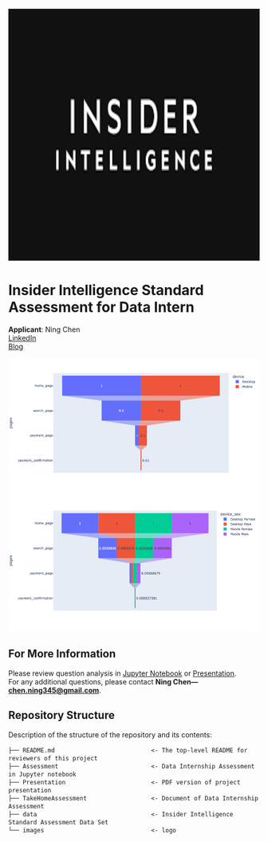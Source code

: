 <p>
<img src="images/Insider-Intelligence.png" width="900" height="504">
</p>

# Insider Intelligence Standard Assessment for Data Intern

**Applicant**: Ning Chen \
[LinkedIn](https://www.linkedin.com/in/ningchen345/) \
[Blog](https://kinder-chen.medium.com)


![graph](/images/funnel1.png)
![graph](/images/funnel2.png)



## For More Information

Please review question analysis in [Jupyter Notebook](https://github.com/ghcn345/Insider-Intelligence-Assessment/blob/master/Assessment.ipynb) or [Presentation](https://github.com/ghcn345/Insider-Intelligence-Assessment/blob/master/Presentation.pdf). \
For any additional questions, please contact **Ning Chen—chen.ning345@gmail.com**.

## Repository Structure

Description of the structure of the repository and its contents:
```
├── README.md                           <- The top-level README for reviewers of this project
├── Assessment                          <- Data Internship Assessment in Jupyter notebook
├── Presentation                        <- PDF version of project presentation
├── TakeHomeAssessment                  <- Document of Data Internship Assessment
├── data                                <- Insider Intelligence Standard Assessment Data Set
└── images                              <- logo
```